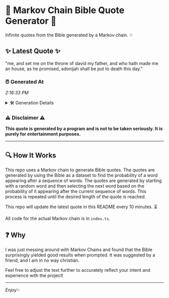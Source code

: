 # 📖 Markov Chain Bible Quote Generator 📖

Infinite quotes from the Bible generated by a Markov chain. ✨

## ✨ Latest Quote ✨
"me, and set me on the throne of david my father, and who hath made me an house, as he promised, adonijah shall be put to death this day."

### ⏰ Generated At
*2:16:33 PM*

<details>
    <summary>🛠️ Generation Details</summary>
    <p>
        <strong>🌱 Seed:</strong> me,<br>
        <strong>🔄 Iterations:</strong> 28<br>
        <strong>📜 Context History:</strong><br>[ me, ]: and<br>[ me,, and ]: set<br>[ me,, and, set ]: me<br>[ me,, and, set, me ]: on<br>[ me,, and, set, me, on ]: the<br>[ me,, and, set, me, on, the ]: throne<br>[ and, set, me, on, the, throne ]: of<br>[ set, me, on, the, throne, of ]: david<br>[ me, on, the, throne, of, david ]: my<br>[ on, the, throne, of, david, my ]: father,<br>[ the, throne, of, david, my, father, ]: and<br>[ throne, of, david, my, father,, and ]: who<br>[ of, david, my, father,, and, who ]: hath<br>[ david, my, father,, and, who, hath ]: made<br>[ my, father,, and, who, hath, made ]: me<br>[ father,, and, who, hath, made, me ]: an<br>[ and, who, hath, made, me, an ]: house,<br>[ who, hath, made, me, an, house, ]: as<br>[ hath, made, me, an, house,, as ]: he<br>[ made, me, an, house,, as, he ]: promised,<br>[ me, an, house,, as, he, promised, ]: adonijah<br>[ an, house,, as, he, promised,, adonijah ]: shall<br>[ house,, as, he, promised,, adonijah, shall ]: be<br>[ as, he, promised,, adonijah, shall, be ]: put<br>[ he, promised,, adonijah, shall, be, put ]: to<br>[ promised,, adonijah, shall, be, put, to ]: death<br>[ adonijah, shall, be, put, to, death ]: this<br>[ shall, be, put, to, death, this ]: day.<br>
    </p>
</details>

### ⚠️ Disclaimer ⚠️
**This quote is generated by a program and is not to be taken seriously. It is purely for entertainment purposes.**

---

## 🔍 How It Works

This repo uses a Markov chain to generate Bible quotes. The quotes are generated by using the Bible as a dataset to find the probability of a word appearing after a sequence of words. The quotes are generated by starting with a random word and then selecting the next word based on the probability of it appearing after the current sequence of words. This process is repeated until the desired length of the quote is reached.

This repo will update the latest quote in this README every 10 minutes. ⏳

All code for the actual Markov chain is in `index.ts`.

## ❓ Why

I was just messing around with Markov Chains and found that the Bible surprisingly yielded good results when prompted. 
It was suggested by a friend, and I am in no way christian.

Feel free to adjust the text further to accurately reflect your intent and experience with the project!

---

*Enjoy*✨

